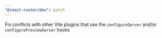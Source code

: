 ```yaml
---
"@react-router/dev": patch
---
```


Fix conflicts with other Vite plugins that use the `configureServer` and/or `configurePreviewServer` hooks
